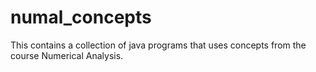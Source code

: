 # numal_concepts
This contains a collection of java programs that uses concepts from the course Numerical Analysis.
